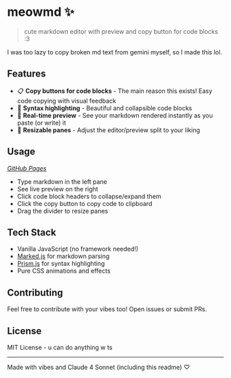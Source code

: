# meowmd ✨

> cute markdown editor with preview and copy button for code blocks :3

I was too lazy to copy broken md text from gemini myself, so I made this lol.

## Features

- 📋 **Copy buttons for code blocks** - The main reason this exists! Easy code copying with visual feedback
- 🎨 **Syntax highlighting** - Beautiful and collapsible code blocks
- 🌸 **Real-time preview** - See your markdown rendered instantly as you paste (or write) it
- 🎯 **Resizable panes** - Adjust the editor/preview split to your liking

## Usage

*[GitHub Pages](https://uwuclxdy.github.io/meowmd/meowmd.html)*

- Type markdown in the left pane
- See live preview on the right
- Click code block headers to collapse/expand them
- Click the copy button to copy code to clipboard
- Drag the divider to resize panes

## Tech Stack

- Vanilla JavaScript (no framework needed!)
- [Marked.js](https://marked.js.org/) for markdown parsing
- [Prism.js](https://prismjs.com/) for syntax highlighting
- Pure CSS animations and effects

## Contributing

Feel free to contribute with your vibes too! Open issues or submit PRs.

## License

MIT License - u can do anything w ts

---

Made with vibes and Claude 4 Sonnet (including this readme) ♡
